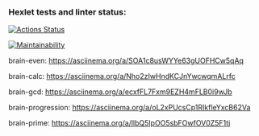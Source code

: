 ### Hexlet tests and linter status:
[![Actions Status](https://github.com/Alexander-kkk/python-project-49/actions/workflows/hexlet-check.yml/badge.svg)](https://github.com/Alexander-kkk/python-project-49/actions)

[![Maintainability](https://api.codeclimate.com/v1/badges/c004903081c8667b68ac/maintainability)](https://codeclimate.com/github/Alexander-kkk/python-project-49/maintainability)

brain-even:
https://asciinema.org/a/SOA1c8usWYYe63gUOFHCw5qAq

brain-calc:
https://asciinema.org/a/Nho2zIwHndKCJnYwcwqmALrfc

brain-gcd:
https://asciinema.org/a/ecxfFL7Fxm9EZH4mFLB0i9wJb

brain-progression:
https://asciinema.org/a/oL2xPUcsCp1RIkfleYxcB62Va

brain-prime:
https://asciinema.org/a/llbQ5IpOO5sbFOwfOV0Z5F1tj